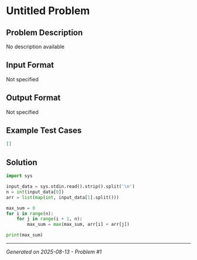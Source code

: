 # Untitled Problem

## Problem Description
No description available

## Input Format
Not specified

## Output Format
Not specified

## Example Test Cases
```json
[]
```

## Solution
```python
import sys

input_data = sys.stdin.read().strip().split('\n')
n = int(input_data[0])
arr = list(map(int, input_data[1].split()))

max_sum = 0
for i in range(n):
    for j in range(i + 1, n):
        max_sum = max(max_sum, arr[i] + arr[j])

print(max_sum)
```

---
*Generated on 2025-08-13 - Problem #1*